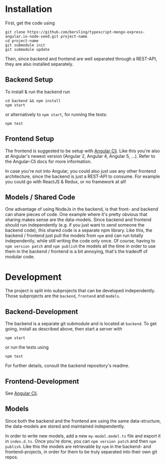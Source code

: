 # Installation

First, get the code using

```
git clone https://github.com/bersling/typescript-mongo-express-angular.io-node-seed.git project-name
cd project-name
git submodule init
git submodule update
```

Then, since backend and frontend are well separated through a REST-API,
they are also installed separately.

## Backend Setup
To install & run the backend run
```
cd backend && npm install
npm start
```
or alternatively to `npm start`, for running the tests:
```
npm test
```

## Frontend Setup
The frontend is suggested to be setup with [Angular Cli](https://github.com/angular/angular-cli).
Like this you're also at Angular's newest version (Angular 2, Angular 4, Angular 5, ...).
Refer to the Angular-Cli docs for more information.

In case you're not into Angular, you could also just use any other
frontend architecture, since the backend is just a REST-API to consume.
For example you could go with ReactJS & Redux, or no framework at all!

## Models / Shared Code
One advantage of using NodeJs in the backend, is that front- and backend
can share pieces of code. One example where it's pretty obvious that
sharing makes sense are the data-models. Since backend and frontend should
run independently (e.g. if you just want to send someone the backend code),
this shared code is a separate npm library. Like this, the backend / frontend
just pull the models from `npm` and can run totally independently, while still
writing the code only once. Of course, having to `npm version patch` and
`npm publish` the models all the time in order to use them in the backend / frontend
is a bit annoying, that's the tradeoff of modular code.


# Development

The project is split into subprojects that can be developed independently.
Those subprojects are the `backend`, `frontend` and
`models`.

## Backend-Development
The backend is a separate git submodule and is located at `backend`.
To get going, install as described above, then start a server with
```
npm start
```
or run the tests using
```
npm test
```


For further details, consult the backend repository's readme.

## Frontend-Development
See [Angular Cli](https://github.com/angular/angular-cli).


## Models
Since both the backend and the frontend are using the same data-structure,
the data-models are stored and maintained independently.

In order to write new models, add a new `my-model.model.ts` file and
export it in `index.d.ts`. Once you're done, you can `npm version patch`
and then `npm publish`. Like this the models are retrievable by `npm`
in the backend- and frontend-projects, in order for them to be truly separated into their own git repos.
